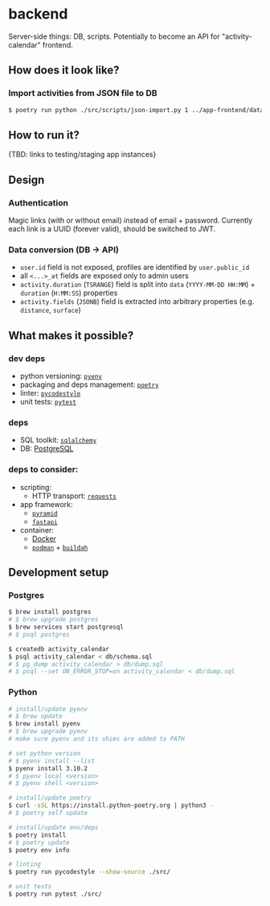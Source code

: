 # backend
Server-side things: DB, scripts. Potentially to become an API for "activity-calendar" frontend.

## How does it look like?
### Import activities from JSON file to DB
```bash
$ poetry run python ./src/scripts/json-import.py 1 ../app-frontend/data/activities.json
```

## How to run it?
{TBD: links to testing/staging app instances}

## Design
### Authentication
Magic links (with or without email) instead of email + password.
Currently each link is a UUID (forever valid), should be switched to JWT.

### Data conversion (DB -> API)
* `user.id` field is not exposed, profiles are identified by `user.public_id`
* all `<...>_at` fields are exposed only to admin users
* `activity.duration` (`TSRANGE`) field is split into `data` (`YYYY-MM-DD HH:MM`) + `duration` (`H:MM:SS`) properties
* `activity.fields` (`JSONB`) field is extracted into arbitrary properties (e.g. `distance`, `surface`)

## What makes it possible?
### dev deps
* python versioning: [`pyenv`](https://github.com/pyenv/pyenv/)
* packaging and deps management: [`poetry`](https://python-poetry.org/docs/basic-usage/)
* linter: [`pycodestyle`](https://pycodestyle.readthedocs.io/en/latest/)
* unit tests: [`pytest`](https://pytest.org/en/latest/)

### deps
* SQL toolkit: [`sqlalchemy`](https://www.sqlalchemy.org/)
* DB: [PostgreSQL](https://www.postgresql.org/docs/12/index.html)

### deps to consider:
* scripting:
  * HTTP transport: [`requests`](https://github.com/psf/requests)
* app framework:
  * [`pyramid`](https://docs.pylonsproject.org/projects/pyramid/en/latest/)
  * [`fastapi`](https://github.com/tiangolo/fastapi)
* container:
  * [Docker](https://docs.docker.com/)
  * [`podman`](https://podman.io/) + [`buildah`](https://buildah.io/)

## Development setup
### Postgres
```bash
$ brew install postgres
# $ brew upgrade postgres
$ brew services start postgresql
# $ psql postgres

$ createdb activity_calendar
$ psql activity_calendar < db/schema.sql
# $ pg_dump activity_calendar > db/dump.sql
# $ psql --set ON_ERROR_STOP=on activity_calendar < db/dump.sql
```

### Python
```bash
# install/update pyenv
# $ brew update
$ brew install pyenv
# $ brew upgrade pyenv
# make sure pyenv and its shims are added to PATH

# set python version
# $ pyenv install --list
$ pyenv install 3.10.2
# $ pyenv local <version>
# $ pyenv shell <version>

# install/update poetry
$ curl -sSL https://install.python-poetry.org | python3 -
# $ poetry self update

# install/update env/deps
$ poetry install
# $ poetry update
$ poetry env info

# linting
$ poetry run pycodestyle --show-source ./src/

# unit tests
$ poetry run pytest ./src/
```
